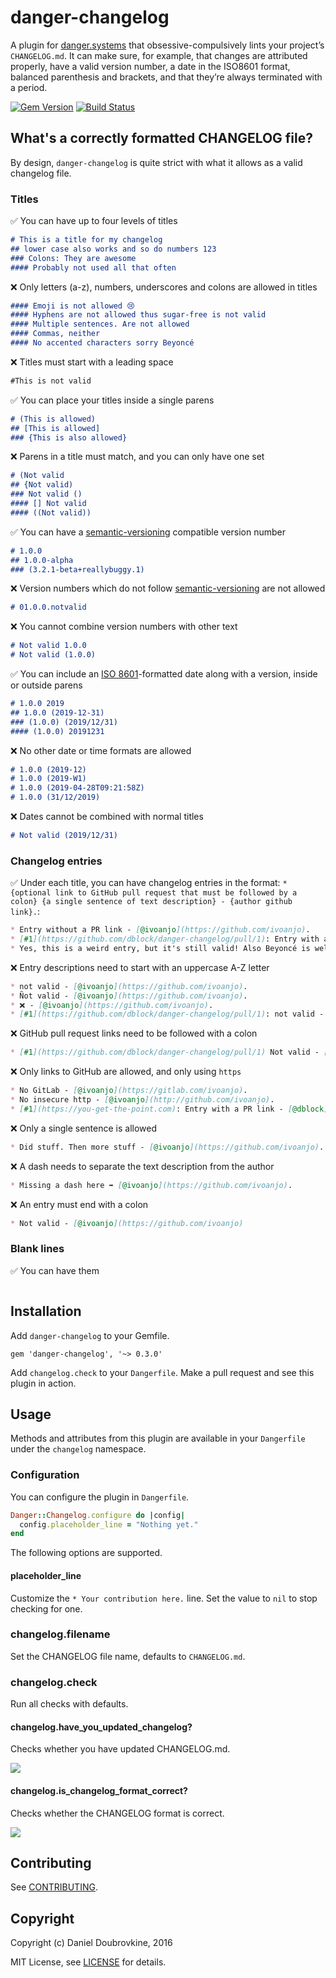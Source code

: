 # danger-changelog

A plugin for [danger.systems](http://danger.systems) that obsessive-compulsively lints your project’s `CHANGELOG.md`.
It can make sure, for example, that changes are attributed properly, have a valid version number, a date in the ISO8601 format, balanced parenthesis and brackets, and that they’re always terminated with a period.

[![Gem Version](https://badge.fury.io/rb/danger-changelog.svg)](https://badge.fury.io/rb/danger-changelog)
[![Build Status](https://travis-ci.org/dblock/danger-changelog.svg?branch=master)](https://travis-ci.org/dblock/danger-changelog)

## What's a correctly formatted CHANGELOG file?

By design, `danger-changelog` is quite strict with what it allows as a valid changelog file.

### Titles

✅ You can have up to four levels of titles

```markdown
# This is a title for my changelog
## lower case also works and so do numbers 123
### Colons: They are awesome
#### Probably not used all that often
```

❌ Only letters (a-z), numbers, underscores and colons are allowed in titles

```markdown
#### Emoji is not allowed 😢
#### Hyphens are not allowed thus sugar-free is not valid
#### Multiple sentences. Are not allowed
#### Commas, neither
#### No accented characters sorry Beyoncé
```

❌ Titles must start with a leading space

```markdown
#This is not valid
```

✅ You can place your titles inside a single parens

```markdown
# (This is allowed)
## [This is allowed]
### {This is also allowed}
```

❌ Parens in a title must match, and you can only have one set

```markdown
# (Not valid
## {Not valid)
### Not valid ()
#### [] Not valid
#### ((Not valid))
```

✅ You can have a [semantic-versioning](https://semver.org/) compatible version number

```markdown
# 1.0.0
## 1.0.0-alpha
### (3.2.1-beta+reallybuggy.1)
```

❌ Version numbers which do not follow [semantic-versioning](https://semver.org/) are not allowed

```markdown
# 01.0.0.notvalid
```

❌ You cannot combine version numbers with other text

```markdown
# Not valid 1.0.0
# Not valid (1.0.0)
```

✅ You can include an [ISO 8601](https://en.wikipedia.org/wiki/ISO_8601)-formatted date along with a version, inside or outside parens

```markdown
# 1.0.0 2019
## 1.0.0 (2019-12-31)
### (1.0.0) (2019/12/31)
#### (1.0.0) 20191231
```

❌ No other date or time formats are allowed

```markdown
# 1.0.0 (2019-12)
# 1.0.0 (2019-W1)
# 1.0.0 (2019-04-28T09:21:58Z)
# 1.0.0 (31/12/2019)
```

❌ Dates cannot be combined with normal titles

```markdown
# Not valid (2019/12/31)
```

### Changelog entries

✅ Under each title, you can have changelog entries in the format: `* {optional link to GitHub pull request that must be followed by a colon} {a single sentence of text description} - {author github link}.`:

```markdown
* Entry without a PR link - [@ivoanjo](https://github.com/ivoanjo).
* [#1](https://github.com/dblock/danger-changelog/pull/1): Entry with a PR link - [@dblock](https://github.com/dblock).
* Yes, this is a weird entry, but it's still valid! Also Beyoncé is welcome here, as is 松本 行弘 and our nice emojis 👍 - [@ivoanjo](https://github.com/ivoanjo).
```

❌ Entry descriptions need to start with an uppercase A-Z letter

```markdown
* not valid - [@ivoanjo](https://github.com/ivoanjo).
* Ñot valid - [@ivoanjo](https://github.com/ivoanjo).
* ❌ - [@ivoanjo](https://github.com/ivoanjo).
* [#1](https://github.com/dblock/danger-changelog/pull/1): not valid - [@dblock](https://github.com/dblock).
```

❌ GitHub pull request links need to be followed with a colon

```markdown
* [#1](https://github.com/dblock/danger-changelog/pull/1) Not valid - [@dblock](https://github.com/dblock).
```

❌ Only links to GitHub are allowed, and only using `https`

```markdown
* No GitLab - [@ivoanjo](https://gitlab.com/ivoanjo).
* No insecure http - [@ivoanjo](http://github.com/ivoanjo).
* [#1](https://you-get-the-point.com): Entry with a PR link - [@dblock](https://github.com/dblock).
```
❌ Only a single sentence is allowed

```markdown
* Did stuff. Then more stuff - [@ivoanjo](https://github.com/ivoanjo).
```

❌ A dash needs to separate the text description from the author

```markdown
* Missing a dash here ➡️ [@ivoanjo](https://github.com/ivoanjo).
```

❌ An entry must end with a colon

```markdown
* Not valid - [@ivoanjo](https://github.com/ivoanjo)
```

### Blank lines

✅ You can have them

```markdown

```

## Installation

Add `danger-changelog` to your Gemfile.

```
gem 'danger-changelog', '~> 0.3.0'
```

Add `changelog.check` to your `Dangerfile`. Make a pull request and see this plugin in action.

## Usage

Methods and attributes from this plugin are available in your `Dangerfile` under the `changelog` namespace.

### Configuration

You can configure the plugin in `Dangerfile`.

```ruby
Danger::Changelog.configure do |config|
  config.placeholder_line = "Nothing yet."
end
```

The following options are supported.

#### placeholder_line

Customize the `* Your contribution here.` line. Set the value to `nil` to stop checking for one.

### changelog.filename

Set the CHANGELOG file name, defaults to `CHANGELOG.md`.

### changelog.check

Run all checks with defaults.

#### changelog.have_you_updated_changelog?

Checks whether you have updated CHANGELOG.md.

![](images/have_you_updated_changelog.png)

#### changelog.is_changelog_format_correct?

Checks whether the CHANGELOG format is correct.

![](images/is_changelog_format_correct.png)

## Contributing

See [CONTRIBUTING](CONTRIBUTING.md).

## Copyright

Copyright (c) Daniel Doubrovkine, 2016

MIT License, see [LICENSE](LICENSE.txt) for details.
